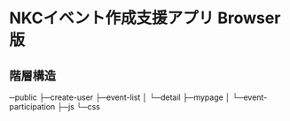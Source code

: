# NKCイベント作成支援アプリ Browser版

## 階層構造
─public
    ├─create-user
    ├─event-list
    │  └─detail
    ├─mypage
    │  └─event-participation
    ├─js
    └─css
